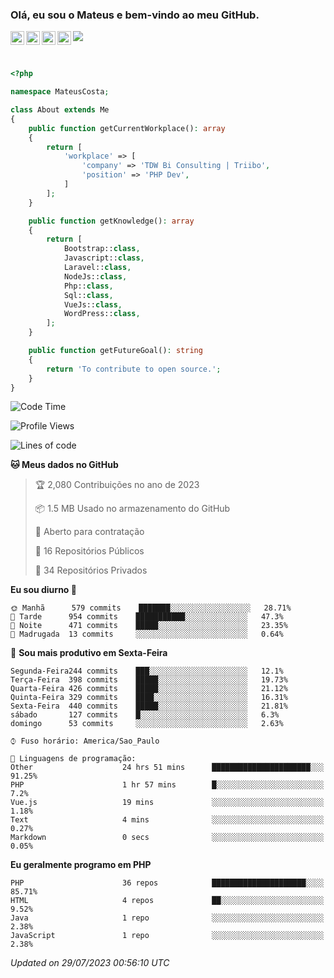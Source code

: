 
### Olá, eu sou o Mateus e bem-vindo ao meu GitHub.

<a href="https://costamateus.com.br/">
  <img align="left" alt="MLC" width="22px" src="https://www.costamateus.com.br/favicon.ico" />
</a>
<a href="https://www.linkedin.com/in/costamateus6/">
  <img align="left" alt="LinkedIn Mateus" width="22px" src="https://cdn.jsdelivr.net/npm/simple-icons@v3/icons/linkedin.svg" />
</a>
<a href="https://www.instagram.com/mateuslc6/">
  <img align="left" alt="Instagram Mateus" width="22px" src="https://cdn.jsdelivr.net/npm/simple-icons@v3/icons/instagram.svg" />
</a>
<a href="https://www.facebook.com/costamateus6/">
  <img align="left" alt="Facebook Mateus" width="22px" src="https://cdn.jsdelivr.net/npm/simple-icons@3.13.0/icons/facebook.svg" />
</a>

![](https://visitor-badge.glitch.me/badge?page_id=costamateus.costamateus)

<br />

```php
<?php

namespace MateusCosta;

class About extends Me
{
    public function getCurrentWorkplace(): array
    {
        return [
            'workplace' => [
                'company' => 'TDW Bi Consulting | Triibo',
                'position' => 'PHP Dev',
            ]
        ];
    }

    public function getKnowledge(): array
    {
        return [
            Bootstrap::class,
            Javascript::class,
            Laravel::class,
            NodeJs::class,
            Php::class,
            Sql::class,
            VueJs::class,
            WordPress::class,
        ];
    }

    public function getFutureGoal(): string
    {
        return 'To contribute to open source.';
    }
}
```

<!--START_SECTION:waka-->
![Code Time](http://img.shields.io/badge/Code%20Time-1%2C615%20hrs%208%20mins-blue)

![Profile Views](http://img.shields.io/badge/Visualizac%C3%B5es%20do%20perfil-0-blue)

![Lines of code](https://img.shields.io/badge/Desde%20o%20Hello%20World%20eu%20escrevi--2%20Million%20linhas%20de%20c%C3%B3digo-blue)

**🐱 Meus dados no GitHub** 

> 🏆 2,080 Contribuições no ano de 2023
 > 
> 📦 1.5 MB Usado no armazenamento do GitHub 
 > 
> 💼 Aberto para contratação
 > 
> 📜 16 Repositórios Públicos 
 > 
> 🔑 34 Repositórios Privados  
 > 
**Eu sou diurno 🐤** 

```text
🌞 Manhã      579 commits    ███████░░░░░░░░░░░░░░░░░░   28.71% 
🌆 Tarde      954 commits    ███████████░░░░░░░░░░░░░░   47.3% 
🌃 Noite      471 commits    █████░░░░░░░░░░░░░░░░░░░░   23.35% 
🌙 Madrugada  13 commits     ░░░░░░░░░░░░░░░░░░░░░░░░░   0.64%

```
📅 **Sou mais produtivo em Sexta-Feira** 

```text
Segunda-Feira244 commits    ███░░░░░░░░░░░░░░░░░░░░░░   12.1% 
Terça-Feira  398 commits    █████░░░░░░░░░░░░░░░░░░░░   19.73% 
Quarta-Feira 426 commits    █████░░░░░░░░░░░░░░░░░░░░   21.12% 
Quinta-Feira 329 commits    ████░░░░░░░░░░░░░░░░░░░░░   16.31% 
Sexta-Feira  440 commits    █████░░░░░░░░░░░░░░░░░░░░   21.81% 
sábado       127 commits    █░░░░░░░░░░░░░░░░░░░░░░░░   6.3% 
domingo      53 commits     ░░░░░░░░░░░░░░░░░░░░░░░░░   2.63%

```


```text
⌚︎ Fuso horário: America/Sao_Paulo

💬 Linguagens de programação: 
Other                    24 hrs 51 mins      ██████████████████████░░░   91.25% 
PHP                      1 hr 57 mins        █░░░░░░░░░░░░░░░░░░░░░░░░   7.2% 
Vue.js                   19 mins             ░░░░░░░░░░░░░░░░░░░░░░░░░   1.18% 
Text                     4 mins              ░░░░░░░░░░░░░░░░░░░░░░░░░   0.27% 
Markdown                 0 secs              ░░░░░░░░░░░░░░░░░░░░░░░░░   0.05%

```

**Eu geralmente programo em PHP** 

```text
PHP                      36 repos            █████████████████████░░░░   85.71% 
HTML                     4 repos             ██░░░░░░░░░░░░░░░░░░░░░░░   9.52% 
Java                     1 repo              ░░░░░░░░░░░░░░░░░░░░░░░░░   2.38% 
JavaScript               1 repo              ░░░░░░░░░░░░░░░░░░░░░░░░░   2.38%

```



 *Updated on 29/07/2023 00:56:10 UTC*
<!--END_SECTION:waka-->
